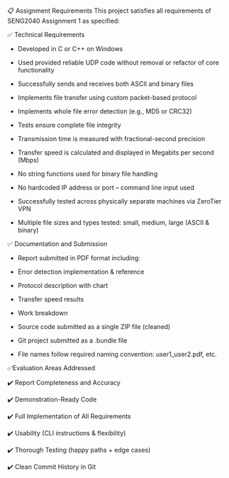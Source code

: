 📋 Assignment Requirements
This project satisfies all requirements of SENG2040 Assignment 1 as specified:

✅ Technical Requirements
- Developed in C or C++ on Windows

- Used provided reliable UDP code without removal or refactor of core functionality

- Successfully sends and receives both ASCII and binary files

- Implements file transfer using custom packet-based protocol

- Implements whole file error detection (e.g., MD5 or CRC32)

- Tests ensure complete file integrity

- Transmission time is measured with fractional-second precision

- Transfer speed is calculated and displayed in Megabits per second (Mbps)

- No string functions used for binary file handling

- No hardcoded IP address or port – command line input used

- Successfully tested across physically separate machines via ZeroTier VPN

- Multiple file sizes and types tested: small, medium, large (ASCII & binary)

✅ Documentation and Submission
- Report submitted in PDF format including:

- Error detection implementation & reference

- Protocol description with chart

- Transfer speed results

- Work breakdown

- Source code submitted as a single ZIP file (cleaned)

- Git project submitted as a .bundle file

- File names follow required naming convention: user1_user2.pdf, etc.

✅Evaluation Areas Addressed

✔️ Report Completeness and Accuracy

✔️ Demonstration-Ready Code

✔️ Full Implementation of All Requirements

✔️ Usability (CLI instructions & flexibility)

✔️ Thorough Testing (happy paths + edge cases)

✔️ Clean Commit History in Git
